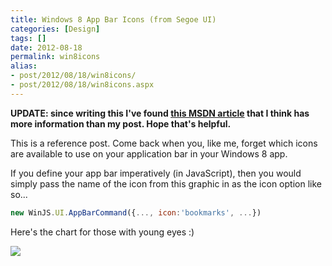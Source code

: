 ```yaml
---
title: Windows 8 App Bar Icons (from Segoe UI)
categories: [Design]
tags: []
date: 2012-08-18
permalink: win8icons
alias:
- post/2012/08/18/win8icons/
- post/2012/08/18/win8icons.aspx
---
```


**UPDATE: since writing this I&#39;ve found [this MSDN article](http://msdn.microsoft.com/en-us/library/windows/apps/jj841126.aspx) that I think has more information than my post. Hope that&#39;s helpful.**

This is a reference post. Come back when you, like me, forget which icons are available to use on your application bar in your Windows 8 app.

If you define your app bar imperatively (in JavaScript), then you would simply pass the name of the icon from this graphic in as the icon option like so...

``` js
new WinJS.UI.AppBarCommand({..., icon:'bookmarks', ...})
```

Here&#39;s the chart for those with young eyes :)

![](/files/win8icons_01.jpg)